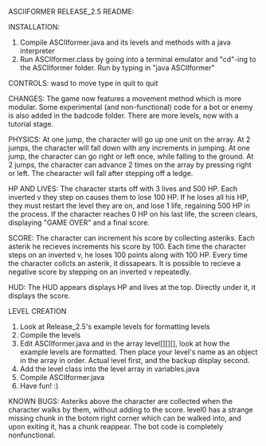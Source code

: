 ASCIIFORMER RELEASE_2.5 README:

INSTALLATION:
1. Compile ASCIIformer.java and its levels and methods with a java interpreter
2. Run ASCIIformer.class by going into a terminal emulator and "cd"-ing to the ASCIIformer folder. Run by typing in 
"java ASCIIformer"

CONTROLS:
wasd to move
type in quit to quit

CHANGES: The game now features a movement method which is more modular. Some experimental (and non-functional) code for 
a bot or enemy is also added in the badcode folder. There are more levels, now with a tutorial stage.

PHYSICS:
At one jump, the character will go up one unit on the array. At 2 jumps, the character will fall down with any 
increments in jumping.
At one jump, the character can go right or left once, while falling to the ground. At 2 jumps, the character can 
advance 2 times on the array by pressing right or left. The chearacter will fall after stepping off a ledge.

HP AND LIVES:
The character starts off with 3 lives and 500 HP. Each inverted v they step on causes them to lose 100 HP. If he loses
all his HP, they must restart the level they are on, and lose 1 life, regaining 500 HP in the process. If the character 
reaches 0 HP on his last life, the screen clears, displaying "GAME OVER" and a final score.

SCORE:
The character can increment his score by collecting asteriks. Each asterik he recieves increments his score by 100. Each 
time the character steps on an inverted v, he loses 100 points along with 100 HP. Every time the character collcts an 
asterik, it dissapears. It is possible to recieve a negative score by stepping on an inverted v repeatedly.

HUD:
The HUD appears displays HP and lives at the top. Directly under it, it displays the score.

LEVEL CREATION
1. Look at Release_2.5's example levels for formatting levels
2. Compile the levels
3. Edit ASCIIformer.java and in the array level[][][], look at how the example levels are formatted. Then place your 
level's name as an object in the array in order. Actual level first, and the backup display second.
4. Add the level class into the level array in variables.java
5. Compile ASCIIformer.java
6. Have fun! :)

KNOWN BUGS: 
Asteriks above the character are collected when the character walks by them, without adding to the score.
level0 has a strange missing chunk in the botom right corner which can be walked into, and upon exiting it, has a chunk 
reappear.
The bot code is completely nonfunctional.
